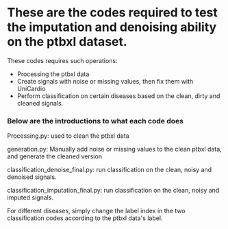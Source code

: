 # These are the codes required to test the imputation and denoising ability on the ptbxl dataset.

These codes requires such operations:

- Processing the ptbxl data
- Create signals with noise or missing values, then fix them with UniCardio
- Perform classification on certain diseases based on the clean, dirty and cleaned signals.

### Below are the introductions to what each code does

Processing.py: used to clean the ptbxl data

generation.py: Manually add noise or missing values to the clean ptbxl data, and generate the cleaned version

classification_denoise_final.py: run classification on the clean, noisy and denoised signals.

classification_imputation_final.py: run classification on the clean, noisy and imputed signals.

For different diseases, simply change the label index in the two classification codes according to the ptbxl data's label.